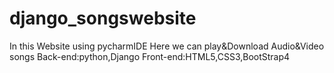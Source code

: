 # django_songswebsite
In this Website using pycharmIDE
Here we can play&Download Audio&Video songs
Back-end:python,Django
Front-end:HTML5,CSS3,BootStrap4
